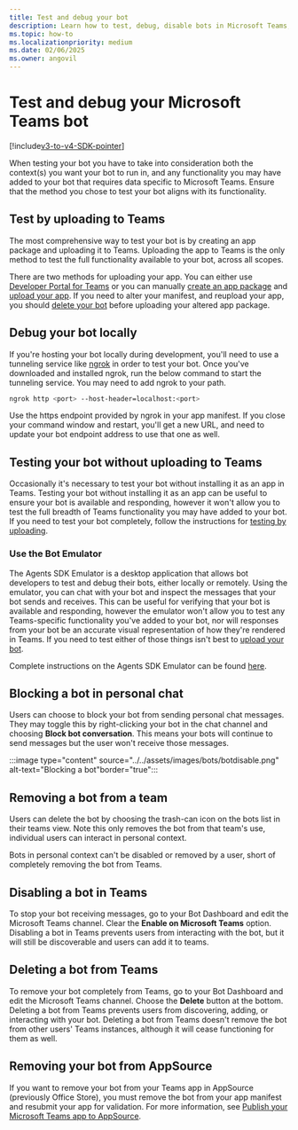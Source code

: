 ```yaml
---
title: Test and debug your bot
description: Learn how to test, debug, disable bots in Microsoft Teams, test your bot without uploading to Teams using Bot Emulator, remove or disable bots from AppSource.
ms.topic: how-to
ms.localizationpriority: medium
ms.date: 02/06/2025
ms.owner: angovil
---
```

# Test and debug your Microsoft Teams bot

[!include[v3-to-v4-SDK-pointer](~/includes/v3-to-v4-pointer-bots.md)]

When testing your bot you have to take into consideration both the context(s) you want your bot to run in, and any functionality you may have added to your bot that requires data specific to Microsoft Teams. Ensure that the method you chose to test your bot aligns with its functionality.

## Test by uploading to Teams

The most comprehensive way to test your bot is by creating an app package and uploading it to Teams. Uploading the app to Teams is the only method to test the full functionality available to your bot, across all scopes.

There are two methods for uploading your app. You can either use [Developer Portal for Teams](~/concepts/build-and-test/teams-developer-portal.md) or you can manually [create an app package](~/concepts/build-and-test/apps-package.md) and [upload your app](~/concepts/deploy-and-publish/apps-upload.md). If you need to alter your manifest, and reupload your app, you should [delete your bot](#deleting-a-bot-from-teams) before uploading your altered app package.

## Debug your bot locally

If you're hosting your bot locally during development, you'll need to use a tunneling service like [ngrok](https://ngrok.com/) in order to test your bot. Once you've downloaded and installed ngrok, run the below command to start the tunneling service. You may need to add ngrok to your path.

```bash
ngrok http <port> --host-header=localhost:<port>
```

Use the https endpoint provided by ngrok in your app manifest. If you close your command window and restart, you'll get a new URL, and need to update your bot endpoint address to use that one as well.

## Testing your bot without uploading to Teams

Occasionally it's necessary to test your bot without installing it as an app in Teams. Testing your bot without installing it as an app can be useful to ensure your bot is available and responding, however it won't allow you to test the full breadth of Teams functionality you may have added to your bot. If you need to test your bot completely, follow the instructions for [testing by uploading](#test-by-uploading-to-teams).

### Use the Bot Emulator

The Agents SDK Emulator is a desktop application that allows bot developers to test and debug their bots, either locally or remotely. Using the emulator, you can chat with your bot and inspect the messages that your bot sends and receives. This can be useful for verifying that your bot is available and responding, however the emulator won't allow you to test any Teams-specific functionality you've added to your bot, nor will responses from your bot be an accurate visual representation of how they're rendered in Teams. If you need to test either of those things isn't best to [upload your bot](#test-by-uploading-to-teams).

Complete instructions on the Agents SDK Emulator can be found [here](/azure/bot-service/bot-service-debug-emulator?view=azure-bot-service-4.0&preserve-view=true).

## Blocking a bot in personal chat

Users can choose to block your bot from sending personal chat messages. They may toggle this by right-clicking your bot in the chat channel and choosing **Block bot conversation**. This means your bots will continue to send messages but the user won't receive those messages.

  :::image type="content" source="../../assets/images/bots/botdisable.png" alt-text="Blocking a bot"border="true":::

## Removing a bot from a team

Users can delete the bot by choosing the trash-can icon on the bots list in their teams view. Note this only removes the bot from that team's use, individual users can interact in personal context.

Bots in personal context can't be disabled or removed by a user, short of completely removing the bot from Teams.

## Disabling a bot in Teams

To stop your bot receiving messages, go to your Bot Dashboard and edit the Microsoft Teams channel. Clear the **Enable on Microsoft Teams** option. Disabling a bot in Teams prevents users from interacting with the bot, but it will still be discoverable and users can add it to teams.

## Deleting a bot from Teams

To remove your bot completely from Teams, go to your Bot Dashboard and edit the Microsoft Teams channel. Choose the **Delete** button at the bottom. Deleting a bot from Teams prevents users from discovering, adding, or interacting with your bot. Deleting a bot from Teams doesn't remove the bot from other users' Teams instances, although it will cease functioning for them as well.

## Removing your bot from AppSource

If you want to remove your bot from your Teams app in AppSource (previously Office Store), you must remove the bot from your app manifest and resubmit your app for validation. For more information, see [Publish your Microsoft Teams app to AppSource](~/concepts/deploy-and-publish/apps-publish.md).
